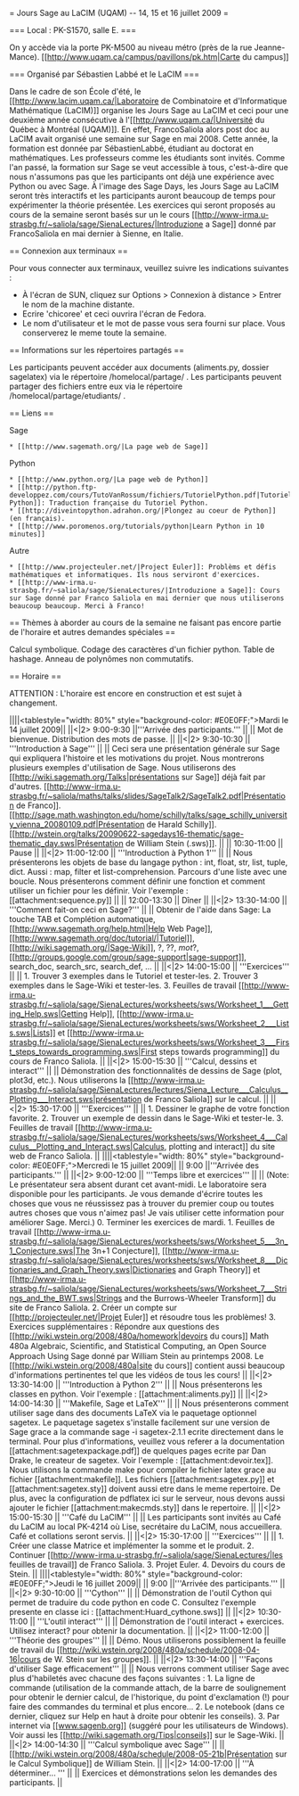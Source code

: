 = Jours Sage au LaCIM (UQAM) -- 14, 15 et 16 juillet 2009 =


=== Local : PK-S1570, salle E. ===

On y accède via la porte PK-M500 au niveau métro (près de la rue Jeanne-Mance).
[[http://www.uqam.ca/campus/pavillons/pk.htm|Carte du campus]]

=== Organisé par Sébastien Labbé et le LaCIM ===

Dans le cadre de son École d'été, le [[http://www.lacim.uqam.ca/|Laboratoire de Combinatoire et d'Informatique Mathématique (LaCIM)]] organise les Jours Sage au LaCIM et ceci pour une deuxième année consécutive à l'[[http://www.uqam.ca/|Université du Québec à Montréal (UQAM)]]. En effet, FrancoSaliola alors post doc au LaCIM avait organisé une semaine sur Sage en mai 2008. Cette année, la formation est donnée par SébastienLabbé, étudiant au doctorat en mathématiques. Les professeurs comme les étudiants sont invités. Comme l'an passé, la formation sur Sage se veut accessible à tous, c'est-à-dire que nous n'assumons pas que les participants ont déjà une expérience avec Python ou avec Sage. À l'image des Sage Days, les Jours Sage au LaCIM seront très interactifs et les participants auront beaucoup de temps pour expérimenter la théorie présentée. Les exercices qui seront proposés au cours de la semaine seront basés sur un le cours [[http://www-irma.u-strasbg.fr/~saliola/sage/SienaLectures/|Introduzione a Sage]] donné par FrancoSaliola en mai dernier à Sienne, en Italie.

== Connexion aux terminaux ==

Pour vous connecter aux terminaux, veuillez suivre les indications suivantes :

 * À l'écran de SUN, cliquez sur Options > Connexion à distance > Entrer le nom de la machine distante.
 * Ecrire 'chicoree' et ceci ouvrira l'écran de Fedora.
 * Le nom d'utilisateur et le mot de passe vous sera fourni sur place. Vous conserverez le meme toute la semaine.


== Informations sur les répertoires partagés ==

Les participants peuvent accéder aux documents (aliments.py, dossier sagelatex) via le répertoire /homelocal/partage/ . Les participants peuvent partager des fichiers entre eux via le répertoire /homelocal/partage/etudiants/ .

== Liens ==

Sage

    * [[http://www.sagemath.org/|La page web de Sage]]

Python

    * [[http://www.python.org/|La page web de Python]]
    * [[http://python.ftp-developpez.com/cours/TutoVanRossum/fichiers/TutorielPython.pdf|Tutoriel Python]]: Traduction française du Tutoriel Python.
    * [[http://diveintopython.adrahon.org/|Plongez au coeur de Python]] (en français).
    * [[http://www.poromenos.org/tutorials/python|Learn Python in 10 minutes]]

Autre

    * [[http://www.projecteuler.net/|Project Euler]]: Problèms et défis mathématiques et informatiques. Ils nous serviront d'exercices.
    * [[http://www-irma.u-strasbg.fr/~saliola/sage/SienaLectures/|Introduzione a Sage]]: Cours sur Sage donné par Franco Saliola en mai dernier que nous utiliserons beaucoup beaucoup. Merci à Franco!

== Thèmes à aborder au cours de la semaine ne faisant pas encore partie de l'horaire et autres demandes spéciales ==

Calcul symbolique.
Codage des caractères d'un fichier python.
Table de hashage.
Anneau de polynômes non commutatifs.

== Horaire ==

ATTENTION : L'horaire est encore en construction et est sujet à changement.

||||<tablestyle="width: 80%" style="background-color: #E0E0FF;">Mardi le 14 juillet 2009||
||<|2> 9:00-9:30 ||'''Arrivée des participants.''' ||
|| Mot de bienvenue. Distribution des mots de passe. ||
||<|2> 9:30-10:30 || '''Introduction à Sage''' ||
|| Ceci sera une présentation générale sur Sage qui expliquera l'histoire et les motivations du projet. Nous montrerons plusieurs exemples d'utilisation de Sage. Nous utiliserons des [[http://wiki.sagemath.org/Talks|présentations sur Sage]] déjà fait par d'autres. [[http://www-irma.u-strasbg.fr/~saliola/maths/talks/slides/SageTalk2/SageTalk2.pdf|Présentation de Franco]]. [[http://sage.math.washington.edu/home/schilly/talks/sage_schilly_university_vienna_20080109.pdf|Présentation de Harald Schilly]]. [[http://wstein.org/talks/20090622-sagedays16-thematic/sage-thematic_day.sws|Présentation de  William Stein (.sws)]]. ||
|| 10:30-11:00 || Pause ||
||<|2> 11:00-12:00 || '''Introduction à Python 1''' ||
|| Nous présenterons les objets de base du langage python : int, float, str, list, tuple, dict. Aussi : map, filter et list-comprehension. Parcours d'une liste avec une boucle. Nous présenterons comment définir une fonction et comment utiliser un fichier pour les définir. Voir l'exemple : [[attachment:sequence.py]] ||
|| 12:00-13:30 || Dîner ||
||<|2> 13:30-14:00 || '''Comment fait-on ceci en Sage?''' ||
|| Obtenir de l'aide dans Sage: La touche TAB et Complétion automatique, [[http://www.sagemath.org/help.html|Help Web Page]], [[http://www.sagemath.org/doc/tutorial/|Tutoriel]], [[http://wiki.sagemath.org/|Sage-Wiki]], ?, ??, *mot*?, [[http://groups.google.com/group/sage-support|sage-support]], search_doc, search_src, search_def, ... ||
||<|2> 14:00-15:00 || '''Exercices''' ||
|| 1. Trouver 3 exemples dans le Tutoriel et tester-les.  2. Trouver 3 exemples dans le Sage-Wiki et tester-les. 3. Feuilles de travail [[http://www-irma.u-strasbg.fr/~saliola/sage/SienaLectures/worksheets/sws/Worksheet_1___Getting_Help.sws|Getting Help]],   [[http://www-irma.u-strasbg.fr/~saliola/sage/SienaLectures/worksheets/sws/Worksheet_2___Lists.sws|Lists]] et [[http://www-irma.u-strasbg.fr/~saliola/sage/SienaLectures/worksheets/sws/Worksheet_3___First_steps_towards_programming.sws|First steps towards programming]] du cours de Franco Saliola. ||
||<|2> 15:00-15:30 || '''Calcul, dessins et interact''' ||
|| Démonstration des fonctionnalités de dessins de Sage (plot, plot3d, etc.). Nous utiliserons la [[http://www-irma.u-strasbg.fr/~saliola/sage/SienaLectures/lectures/Siena_Lecture___Calculus__Plotting___Interact.sws|présentation de Franco Saliola]] sur le calcul. ||
||<|2> 15:30-17:00 || '''Exercices''' ||
|| 1. Dessiner le graphe de votre fonction favorite. 2. Trouver un exemple de dessin dans le Sage-Wiki et tester-le. 3. Feuilles de travail [[http://www-irma.u-strasbg.fr/~saliola/sage/SienaLectures/worksheets/sws/Worksheet_4___Calculus__Plotting_and_Interact.sws|Calculus, plotting and interact]] du site web de Franco Saliola. ||
||||<tablestyle="width: 80%" style="background-color: #E0E0FF;">Mercredi le 15 juillet 2009||
|| 9:00 ||'''Arrivée des participants.''' ||
||<|2> 9:00-12:00 || '''Temps libre et exercices''' ||
|| (Note: Le présentateur sera absent durant cet avant-midi. Le laboratoire sera disponible pour les participants. Je vous demande d'écrire toutes les choses que vous ne réussissez pas à trouver du premier coup ou toutes autres choses que vous n'aimez pas! Je vais utiliser cette information pour améliorer Sage. Merci.) 0. Terminer les exercices de mardi. 1. Feuilles de travail [[http://www-irma.u-strasbg.fr/~saliola/sage/SienaLectures/worksheets/sws/Worksheet_5___3n_1_Conjecture.sws|The 3n+1 Conjecture]], [[http://www-irma.u-strasbg.fr/~saliola/sage/SienaLectures/worksheets/sws/Worksheet_8___Dictionaries_and_Graph_Theory.sws|Dictionaries and Graph Theory]] et [[http://www-irma.u-strasbg.fr/~saliola/sage/SienaLectures/worksheets/sws/Worksheet_7___Strings_and_the_BWT.sws|Strings and the Burrows-Wheeler Transform]] du site de Franco Saliola. 2. Créer un compte sur [[http://projecteuler.net/|Projet Euler]] et résoudre tous les problèmes! 3. Exercices supplémentaires : Répondre aux questions des [[http://wiki.wstein.org/2008/480a/homework|devoirs du cours]] Math 480a Algebraic, Scientiﬁc, and Statistical Computing, an Open Source Approach Using Sage donné par William Stein au printemps 2008. Le [[http://wiki.wstein.org/2008/480a|site du cours]] contient aussi beaucoup d'informations pertinentes tel que les vidéos de tous les cours! ||
||<|2> 13:30-14:00 || '''Introduction à Python 2''' ||
|| Nous présenterons les classes en python. Voir l'exemple : [[attachment:aliments.py]] ||
||<|2> 14:00-14:30 || '''Makefile, Sage et LaTeX''' ||
|| Nous présenterons comment utiliser sage dans des documents LaTeX via le paquetage optionnel sagetex. Le paquetage sagetex s'installe facilement sur une version de Sage grace a la commande sage -i sagetex-2.1.1 ecrite directement dans le terminal. Pour plus d'informations, veuillez vous referer a la documentation [[attachment:sagetexpackage.pdf]] de quelques pages ecrite par Dan Drake, le createur de sagetex. Voir l'exemple : [[attachment:devoir.tex]]. Nous utilisons la commande make pour compiler le fichier latex grace au fichier [[attachment:makefile]]. Les fichiers [[attachment:sagetex.py]] et [[attachment:sagetex.sty]] doivent aussi etre dans le meme repertoire. De plus, avec la configuration de pdflatex ici sur le serveur, nous devons aussi ajouter le fichier [[attachment:makecmds.sty]] dans le repertoire. ||
||<|2> 15:00-15:30 || '''Café du LaCIM''' ||
|| Les participants sont invités au Café du LaCIM au local PK-4214 où Lise, secrétaire du LaCIM, nous accueillera. Café et collations seront servis. ||
||<|2> 15:30-17:00 || '''Exercices''' ||
|| 1. Créer une classe Matrice et implémenter la somme et le produit. 2. Continuer [[http://www-irma.u-strasbg.fr/~saliola/sage/SienaLectures/|les feuilles de travail]] de Franco Saliola. 3. Projet Euler. 4. Devoirs du cours de Stein. ||
||||<tablestyle="width: 80%" style="background-color: #E0E0FF;">Jeudi le 16 juillet 2009||
|| 9:00 ||'''Arrivée des participants.''' ||
||<|2> 9:30-10:00 || '''Cython''' ||
|| Démonstration de l'outil Cython qui permet de traduire du code python en code C. Consultez l'exemple presente en classe ici : [[attachment:Huard_cythone.sws]] ||
||<|2> 10:30-11:00 || '''L'outil interact''' ||
|| Démonstration de l'outil interact + exercices. Utilisez interact? pour obtenir la documentation. ||
||<|2> 11:00-12:00 || '''Théorie des groupes''' ||
|| Démo. Nous utiliserons possiblement la feuille de travail du [[http://wiki.wstein.org/2008/480a/schedule/2008-04-16|cours de W. Stein sur les groupes]]. ||
||<|2> 13:30-14:00 || '''Façons d'utiliser Sage efficacement''' ||
|| Nous verrons comment utiliser Sage avec plus d'habiletés avec chacune des façons suivantes : 1. La ligne de commande (utilisation de la commande attach, de la barre de soulignement pour obtenir le dernier calcul, de l'historique, du point d'exclamation (!) pour faire des commandes du terminal et plus encore... 2. Le notebook (dans ce dernier, cliquez sur Help en haut à droite pour obtenir les conseils). 3. Par internet via [[www.sagenb.org]] (suggéré pour les utilisateurs de Windows). Voir aussi les [[http://wiki.sagemath.org/Tips|conseils]] sur le Sage-Wiki. ||
||<|2> 14:00-14:30 || '''Calcul symbolique avec Sage''' ||
|| [[http://wiki.wstein.org/2008/480a/schedule/2008-05-21b|Présentation sur le Calcul Symbolique]] de William Stein. ||
||<|2> 14:00-17:00 || '''À déterminer... ''' ||
|| Exercices et démonstrations selon les demandes des participants. ||
